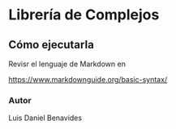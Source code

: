 # Librería de Complejos

## Cómo ejecutarla

Revisr el lenguaje de Markdown en

https://www.markdownguide.org/basic-syntax/

### Autor
Luis Daniel Benavides
